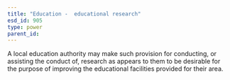 ```yaml
---
title: "Education -  educational research"
esd_id: 905
type: power
parent_id:  
---
```


A local education authority may make such provision for conducting, or assisting the conduct of, research as appears to them to be desirable for the purpose of improving the educational facilities provided for their area.

